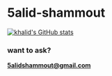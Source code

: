 # 5alid-shammout

[![khalid's GitHub stats](https://github-readme-stats.vercel.app/api?username=5alid-shammout&theme=yeblu&show_icons=true)](https://github.com/anuraghazra/github-readme-stats)

### want to ask?
**5alidshammout@gmail.com**
